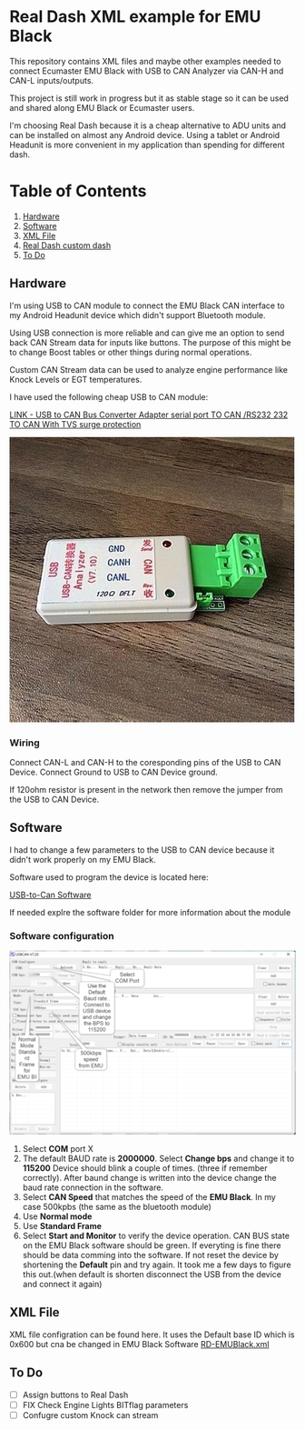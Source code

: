 # Real Dash XML example for EMU Black

This repository contains XML files and maybe other examples needed to connect Ecumaster EMU Black with USB to CAN Analyzer via CAN-H and CAN-L inputs/outputs.

This project is still work in progress but it as stable stage so it can be used and shared along EMU Black or Ecumaster users.

I'm choosing Real Dash because it is a cheap alternative to ADU units and can be installed on almost any Android device. Using a tablet or Android Headunit is more convenient in my application than spending for different dash.


# Table of Contents
1. [Hardware](#example)
2. [Software](#example2)
3. [XML File](#third-example)
4. [Real Dash custom dash](#fourth-examplehttpwwwfourthexamplecom)
5. [To Do](#to-do)


## Hardware
I'm using USB to CAN module to connect the EMU Black CAN interface to my Android Headunit device which didn't support Bluetooth module.

Using USB connection is more reliable and can give me an option to send back CAN Stream data for inputs like buttons. The purpose of this might be to change Boost tables or other things during normal operations.

Custom CAN Stream data can be used to analyze engine performance like Knock Levels or EGT temperatures.

I have used the following cheap USB to CAN module:

[LINK - USB to CAN Bus Converter Adapter serial port TO CAN /RS232 232 TO CAN With TVS surge protection](https://www.aliexpress.com/item/32994257402.html?spm=a2g0o.order_list.0.0.2b6b1802VYj2gS)

![USB to CAN](/img/USB-to-CAN-Analyzer.jpg)

### Wiring

Connect CAN-L and CAN-H to the coresponding pins of the USB to CAN Device.
Connect Ground to USB to CAN Device ground.

If 120ohm resistor is present in the network then remove the jumper from the USB to CAN Device.


## Software

I had to change a few parameters to the USB to CAN device because it didn't work properly on my EMU Black.

Software used to program the device is located here:

[USB-to-Can Software](/src/USB-CAN-Software/Program/USB-CAN(V7.20).exe)

If needed explre the software folder for more information about the module

### Software configuration

![Software config](/img/usb-to-can-software.png)

1. Select **COM** port X
2. The default BAUD rate is **2000000**. Select **Change bps** and change it to **115200**
   Device should blink a couple of times. (three if remember correctly). After baund change is written into the device change the baud rate connection in the software.
3. Select **CAN Speed** that matches the speed of the **EMU Black**. In my case 500kpbs (the same as the bluetooth module)
4. Use **Normal mode**
5. Use **Standard Frame**
6. Select **Start and Monitor** to verify the device operation. CAN BUS state on the EMU Black software should be green. If everyting is fine there should be data comming into the software. If not reset the device by shortening the **Default** pin and try again. It took me a few days to figure this out.(when default is shorten disconnect the USB from the device and connect it again)


## XML File
XML file configration can be found here. 
It uses the Default base ID which is 0x600 but cna be changed in EMU Black Software
[RD-EMUBlack.xml](./src/rd-emublack.xml)
## To Do

- [ ] Assign buttons to Real Dash
- [ ] FIX Check Engine Lights BITflag parameters
- [ ] Confugre custom Knock can stream